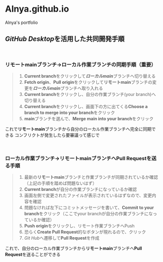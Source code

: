 # Alnya.github.io
Alnya's portfolio


## *GitHub Desktop*を活用した共同開発手順

<br>

### リモートmainブランチ→ローカル作業ブランチの同期手順（重要）

> 1. **Current branch**をクリックして***ローカルmain***ブランチへ切り替える
>1. **Fetch origin**、**Pull origin**をクリックして**リモートmain**ブランチの変更を***ローカルmain***ブランチへ取り入れる
>1. **Current branch**をクリックし、自分の作業ブランチ(your branch)へ切り替える
>1. **Current branch**をクリックし、画面下の方に出てくる**Choose a branch to merge into your branch**をクリック
>1. **main**ブランチを選んで、**Merge main into your branch**をクリック

これで**リモートmain**ブランチから自分のローカル作業ブランチへ完全に同期できる
コンフリクトが発生したら要審議って感じで

<br>

### ローカル作業ブランチ→リモートmainブランチへPull Requestを送る手順

> 1. 最新の**リモートmain**ブランチと作業ブランチが同期されているか確認（上記の手順を踏めば問題ないはず）
>1. **Current branch**が自分の作業ブランチになっているか確認
>1. 画面左側で変更されたファイルが表示されているはずなので、変更内容を確認
>1. 問題なければ左下にコミットメッセージを書いて、**Commit to your branch**をクリック（ここでyour branchが自分の作業ブランチになっているか確認）
>1. **Push origin**をクリックし、リモート作業ブランチへPush
>1. 恐らく**Create Pull Request**的なボタンが現れるので、クリック
>1. *Git Hub*へ遷移して**Pull Request**を作成

これで、自分のローカル作業ブランチから**リモートmain**ブランチへ**Pull Request**を送ることができる
